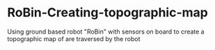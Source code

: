 # RoBin-Creating-topographic-map
Using ground based robot "RoBin" with sensors on board to create a topographic map of are traversed by the robot
